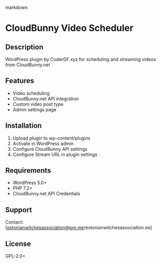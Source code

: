 markdown
# CloudBunny Video Scheduler

## Description
WordPress plugin by CoderGF.xyz for scheduling and streaming videos from CloudBunny.net

## Features
- Video scheduling
- CloudBunny.net API integration
- Custom video post type
- Admin settings page

## Installation
1. Upload plugin to wp-content/plugins
2. Activate in WordPress admin
3. Configure CloudBunny API settings
4. Configure Stream URL in plugin settings

## Requirements
- WordPress 5.0+
- PHP 7.2+
- CloudBunny.net API Credentials

## Support
Contact: [estonianwitchesassociation@pm.me/estonianwitchesassociation.ee]

## License
GPL-2.0+
```

